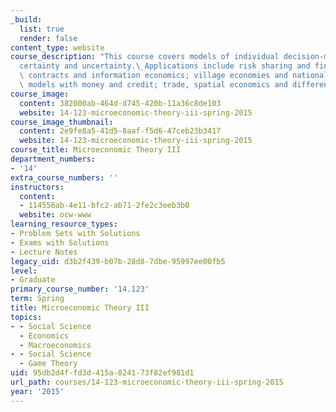 ```yaml
---
_build:
  list: true
  render: false
content_type: website
course_description: "This course covers models of individual decision-making under\_\
  certainty and uncertainty.\_Applications include risk sharing and financial markets;\
  \ contracts and information economics; village economies and national development;\
  \ models with money and credit; trade, spatial economics and differentiated commodities.\n"
course_image:
  content: 382000ab-464d-d745-420b-11a36c8de103
  website: 14-123-microeconomic-theory-iii-spring-2015
course_image_thumbnail:
  content: 2e9fe8a5-41d5-8aaf-f5d6-47ceb23b3417
  website: 14-123-microeconomic-theory-iii-spring-2015
course_title: Microeconomic Theory III
department_numbers:
- '14'
extra_course_numbers: ''
instructors:
  content:
  - 114556ab-4e11-bfc2-ab71-2fe2c3eeb3b0
  website: ocw-www
learning_resource_types:
- Problem Sets with Solutions
- Exams with Solutions
- Lecture Notes
legacy_uid: d3b2f439-b07b-28d8-7dbe-95997ee00fb5
level:
- Graduate
primary_course_number: '14.123'
term: Spring
title: Microeconomic Theory III
topics:
- - Social Science
  - Economics
  - Macroeconomics
- - Social Science
  - Game Theory
uid: 95db2d4f-fd3d-415a-8241-73f82ef981d1
url_path: courses/14-123-microeconomic-theory-iii-spring-2015
year: '2015'
---
```

